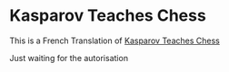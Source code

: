 # Kasparov Teaches Chess

This is a French Translation of [Kasparov Teaches Chess](https://fr.scribd.com/doc/147612165/Kasparov-Teaches-Chess-pdf)

Just waiting for the autorisation
